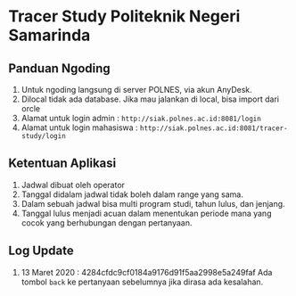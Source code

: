 # Tracer Study Politeknik Negeri Samarinda

## Panduan Ngoding
1. Untuk ngoding langsung di server POLNES, via akun AnyDesk.
2. Dilocal tidak ada database. Jika mau jalankan di local, bisa import dari orcle
3. Alamat untuk login admin : `http://siak.polnes.ac.id:8081/login`
4. Alamat untuk login mahasiswa : `http://siak.polnes.ac.id:8081/tracer-study/login`

## Ketentuan Aplikasi
1. Jadwal dibuat oleh operator
2. Tanggal didalam jadwal tidak boleh dalam range yang sama.
3. Dalam sebuah jadwal bisa multi program studi, tahun lulus, dan jenjang.
4. Tanggal lulus menjadi acuan dalam menentukan periode mana yang cocok yang berhubungan dengan pertanyaan.

## Log Update
1. 13 Maret 2020 : 4284cfdc9cf0184a9176d91f5aa2998e5a249faf Ada tombol `back` ke pertanyaan sebelumnya jika dirasa ada kesalahan.
